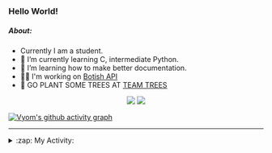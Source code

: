 ### Hello World!

##### About:
- Currently I am a student.
- 🌱 I’m currently learning C, intermediate Python.
- 🌱 I’m learning how to make better documentation.
- 👨‍💻 I'm working on [Botish API](https://github.com/Vyvy-vi/api)
- 🌱 GO PLANT SOME TREES AT [TEAM TREES](https://teamtrees.org/)

<p align="center">
  <a href="https://twitter.com/Vyvy_viM"><img target="_blank" src="https://img.shields.io/badge/twitter%20@Vyvy_viM-0D95E8?style=for-the-badge&logo=twitter&logoColor=white"/></a> 
  <a href="https://vyvy-vi.github.io/portfolio"><img target="_blank" src="https://img.shields.io/badge/-I_love_open_source-green?style=for-the-badge&logo=github&logoColor=black"/></a> 
</p>

[![Vyom's github activity graph](https://activity-graph.herokuapp.com/graph?username=Vyvy-vi)](https://github.com/ashutosh00710/github-readme-activity-graph)

---
<details>
  <summary>:zap: My Activity:</summary>
  
<!--START_SECTION:waka-->
**I'm a Night 🦉** 

```text
🌞 Morning    43 commits     ██░░░░░░░░░░░░░░░░░░░░░░░   8.94% 
🌆 Daytime    122 commits    ██████░░░░░░░░░░░░░░░░░░░   25.36% 
🌃 Evening    141 commits    ███████░░░░░░░░░░░░░░░░░░   29.31% 
🌙 Night      175 commits    █████████░░░░░░░░░░░░░░░░   36.38%

```
📅 **I'm Most Productive on Sunday** 

```text
Monday       46 commits     ██░░░░░░░░░░░░░░░░░░░░░░░   9.56% 
Tuesday      78 commits     ████░░░░░░░░░░░░░░░░░░░░░   16.22% 
Wednesday    65 commits     ███░░░░░░░░░░░░░░░░░░░░░░   13.51% 
Thursday     57 commits     ███░░░░░░░░░░░░░░░░░░░░░░   11.85% 
Friday       42 commits     ██░░░░░░░░░░░░░░░░░░░░░░░   8.73% 
Saturday     59 commits     ███░░░░░░░░░░░░░░░░░░░░░░   12.27% 
Sunday       134 commits    ███████░░░░░░░░░░░░░░░░░░   27.86%

```


📊 **This Week I Spent My Time On** 

```text
🔥 Editors: 
Vim                      6 hrs 10 mins       █████████████████████████   100.0%

🐱‍💻 Projects: 
puzzle-3-Vyvy-vi         1 hr 24 mins        █████░░░░░░░░░░░░░░░░░░░░   22.8% 
puzzle-4-Vyvy-vi         1 hr 15 mins        █████░░░░░░░░░░░░░░░░░░░░   20.4% 
TEC-welcome-bot          52 mins             ███░░░░░░░░░░░░░░░░░░░░░░   14.14% 
puzzle-5---prepare-bags-o48 mins             ███░░░░░░░░░░░░░░░░░░░░░░   13.0% 
commit-your-code-bot     39 mins             ██░░░░░░░░░░░░░░░░░░░░░░░   10.77%

```


 Last Updated on 08/12/2021
<!--END_SECTION:waka-->
</details>
